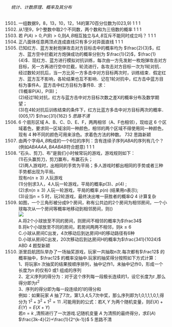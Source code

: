 ###### 统计、计数原理、概率及其分布
1501. 一组数据9，8，13，10，12，14的第70百分位数为(023,9)	1	1	1
1502. 从1至9，9个整数中取2个不同数，两个数和为三倍数的概率	1	1	1
1503. 若 $P(A) > 0,P(B) > 0,$则$A,B$相互独立与$A,B$互斥不能同时成立吗？	1	1	1
1504. 正八面体任意两顶点连成直线只有多少对异面直线	1	1	1
1505. 已知红方、蓝方发射炮弹攻击对方目标击中的概率均为 $\frac{2}{3}$，红方、蓝方空中拦截对方炮弹成功的概率分别为 $\frac{1}{2}$，$\frac{1}{4}$．现红方、蓝方进行模拟对抗训练，每次由一方先发射一枚炮弹攻击对方目标，另一方再进行空中拦截，轮流进行，各攻击对方目标一次为1轮对抗．经过数轮对抗后，当一方比另一方多击中对方目标两次时，训练结束．假定红方、蓝方互不影响，各轮结果也互不影响．记在1轮对抗中，红方击中蓝方目标为事件A，蓝方击中红方目标为事件B．求： <br> (1)概率P(A)，P(B)； <br> (2)经过1轮对抗，红方与蓝方击中对方目标次数之差X的概率分布及数学期望； <br> (3)在4轮对抗后训练结束的条件下，红方比蓝方多击中对方目标两次的概率．(005,17)	$\frac{31}{162} 5 $思路不清$
1506. 6 个扇形区域 A、B、C、D、E、F，两两相邻（A、F也相邻），现给这 6 个区域着色，要求同一区域涂同一种颜色，相邻的两个区域不得使用同一种颜色，现有 4 种不同的颜色可用来涂色。求着色方法的种数。	732	思路新颖
1507. 由两个字母$A,B$构成的一个6位的序列：含有连续子序列$ABA$的序列有几个？ (例如$ABAAAA,BAABAB$符合题意)	1	1	1
1508. “石头、剪刀、布”是我们小时候常玩的游戏，游戏规则如下：<br>(1)石头赢剪刀，剪刀赢布，布赢石头；<br>(2)两人游戏时，出相同的手势为平局；多人游戏时都出相同的手势或者三种手势都出现为平局。<br>现有$n(n\geq3)$ 人玩游戏<br>(1)分别求3人，4人玩一轮游戏，平局的概率$p(3)$、$p(4)$ ;<br>(2)求$n(n\geq3)$ 人玩一轮游戏，平局的概率 $p(n)$ (结果用$n$表示);<br>(3)设当$n=5$ 时，玩2轮游戏，最终决出唯一获胜者的概率$Q$		4	计算复杂
1509. 如图，一个三角形被分成9个房间，称有公共边的2个房间为相邻房间，一个小球每次从一个房间等概率地移动到相邻房间，则()<br> <img src="f5GQlRKodYUcnAfvgppRSGW2pK9B8rutr" > <br>A.将2个小球放至不同的房间，则房间不相邻的概率为$\frac34$<br>B.将k个小球放至不同的房间，若房间两两不相邻，则$k\leqslant6$<br>C.小球从房间C出发，4次移动后到达房间H的移动路径有6种<br>D.小球从房间C出发，20次移动后到达房间H的概率为$\frac{341}{1024}$	ABD	4	题型新颖
1510. 浙里启航团队举办了一场抽奖游戏，玩家一共抽取$n$次.每次都有$\frac12$ 的概率抽中，$\frac12$ 的概率没抽中.玩家的抽奖得分按照如下方式计算：<br> 1、将玩家$n$ 次抽奖的结果按顺序排列，抽中记作1，未抽中记作0，形成一个长度为$n$ 的仅有0 或1 组成的序列<br> 2、定义序列的得分为：对于这个序列每一段极长连续的1，设它长度为$t$ ,那么得分即为$t^{2}$ <br> 3、序列的得分即为每一段连续的1的得分和 <br> 例如：如果玩家 $A$ 抽了7次，第1,3,4,5,7次中奖，那么序列即为1,0,1,1,1,0,1,得分为 $1^2+3^2+1^2=11$ .可能用到的公式：若$X,Y$ 为两个随机变量，则$E(X)+E(Y)=E(X+Y)$ <br> 若$n=k$ ,清照进行了一次游戏.记随机变量 $A$ 为清照的最终得分，求$E(A)$	$\frac{3k-4}{2}+\frac{1}{2^{k-1}}$	5	思路不清